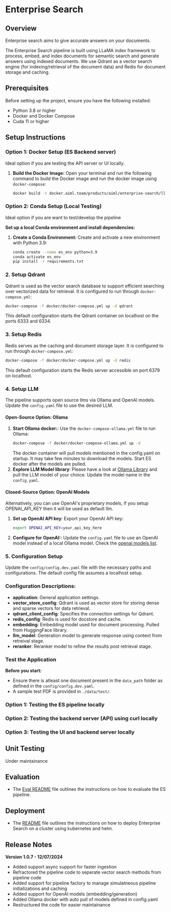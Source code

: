 # Enterprise Search

## Overview

Enterprise search aims to give accurate answers on your documents.

The Enterprise Search pipeline is built using LLaMA index framework to process, embed, and index documents for semantic search and generate answers using indexed documents. We use Qdrant as a vector search engine (for indexing/retrieval of the document data) and Redis for document storage and caching.

## Prerequisites

Before setting up the project, ensure you have the following installed:
- Python 3.8 or higher
- Docker and Docker Compose
- Cuda 11 or higher

## Setup Instructions

### Option 1: Docker Setup (ES Backend server)

Ideal option if you are testing the API server or UI locally.

1. **Build the Docker Image:**
   Open your terminal and run the following command to build the Docker image and run the docker image using `docker-compose`:
   ```bash
   docker build -t docker.aiml.team/products/aiml/enterprise-search/llamasearch:latest -f docker/Dockerfile .
   ```

### Option 2: Conda Setup (Local Testing)

Ideal option if you are want to test/develop the pipeline

**Set up a local Conda environment and install dependencies:**

1. **Create a Conda Environment:**
   Create and activate a new environment with Python 3.9:
   ```bash
   conda create --name es_env python=3.9
   conda activate es_env
   pip install -r requirements.txt
   ```

### 2. Setup Qdrant

Qdrant is used as the vector search database to support efficient searching over vectorized data for retrieval. It is configured to run through `docker-compose.yml`:

```bash
docker-compose -f docker/docker-compose.yml up -d qdrant
```

This default configuration starts the Qdrant container on localhost on the ports 6333 and 6334.

### 3. Setup Redis

Redis serves as the caching and document storage layer. It is configured to run through `docker-compose.yml`:

```bash
docker-compose -f docker/docker-compose.yml up -d redis
```

This default configuration starts the Redis server accessible on port 6379 on localhost.

### 4. Setup LLM

The pipeline supports open source llms via Ollama and OpenAI models. Update the `config.yaml` file to use the desired LLM.

#### Open-Source Option: Ollama

1. **Start Ollama docker:**: Use the `docker-compose-ollama.yml` file to run Ollama:
   ```bash
   docker-compose -f docker/docker-compose-ollama.yml up -d
   ```
   The docker container will pull models mentioned in the config.yaml on startup. It may take few minutes to download the models. Start ES docker after the models are pulled.
2. **Explore LLM Model library**: Please have a look at [Ollama Library](https://ollama.com/library) and pull the LLM model of your choice. Update the model name in the `config.yaml`.

#### Closed-Source Option: OpenAI Models

Alternatively, you can use OpenAI's proprietary models, if you setup OPENAI_API_KEY then it will be used as default llm.

1. **Set up OpenAI API key**: Export your OpenAI API key:
   ```bash
   export OPENAI_API_KEY=your_api_key_here
   ```
2. **Configure for OpenAI:**: Update the `config.yaml` file to use an OpenAI model instead of a local Ollama model. Check the [openai models list](https://platform.openai.com/docs/models).

### 5. Configuration Setup

Update the `config/config.dev.yaml` file with the necessary paths and configurations. The default config file assumes a localhost setup.

### Configuration Descriptions:
- **application**: General application settings.
- **vector_store_config**: Qdrant is used as vector store for storing dense and sparse vectors for data retrieval.
- **qdrant_client_config**: Specifies the connection settings for Qdrant.
- **redis_config**: Redis is used for docstore and cache.
- **embedding**: Embedding model used for document processing. Pulled from HuggingFace library.
- **llm_model**: Generation model to generate response using context from retreival stage.
- **reranker**: Reranker model to refine the results post retrieval stage.

### Test the Application

**Before you start:**
- Ensure there is atleast one document present in the `data_path` folder as defined in the `config/config.dev.yaml`.
- A sample test PDF is provided in `./data/test/`.

### Option 1: Testing the ES pipeline locally

### Option 2: Testing the backend server (API) using curl locally

### Option 3: Testing the UI and backend server locally

## Unit Testing

Under maintainance

## Evaluation

- The [Eval README](docs/eval.md) file outlines the instructions on how to evaluate the ES pipeline.

## Deployment

- The [README](k8s/README.md) file outlines the instructions on how to deploy Enterprise Search on a cluster using kubernetes and helm.

## Release Notes

**Version 1.0.7 - 12/07/2024**
- Added support async support for faster ingestion
- Refractored the pipeline code to seperate vector search methods from pipeline code
- Added support for pipeline factory to manage simulatneous pipeline initializations and caching
- Added support for OpenAI models (embedding/generation)
- Added Ollama docker with auto pull of models defined in config.yaml
- Restructured the code for easier maintainance